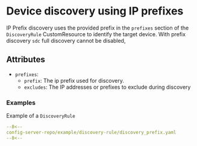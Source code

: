 # Device discovery using IP prefixes

IP Prefix discovery uses the provided prefix in the `prefixes` section of the `DiscoveryRule` CustomResource to identify the target device. With prefix discovery `sdc` full discovery cannot be disabled,

## Attributes

* `prefixes`:
    * `prefix`: The ip prefix used for discovery.
    * `excludes`: The IP addresses or prefixes to exclude during discovery

### Examples

Example of a `DiscoveryRule`

```yaml
--8<--
config-server-repo/example/discovery-rule/discovery_prefix.yaml
--8<--
```